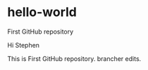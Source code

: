 # hello-world
First GitHub repository

Hi Stephen

This is First GitHub repository. brancher edits.
